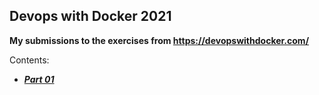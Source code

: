 ## Devops with Docker 2021

**My submissions to the exercises from https://devopswithdocker.com/** 

Contents: 

 - [**_Part 01_**](https://github.com/faayam/devops-with-docker/tree/main/part01)
